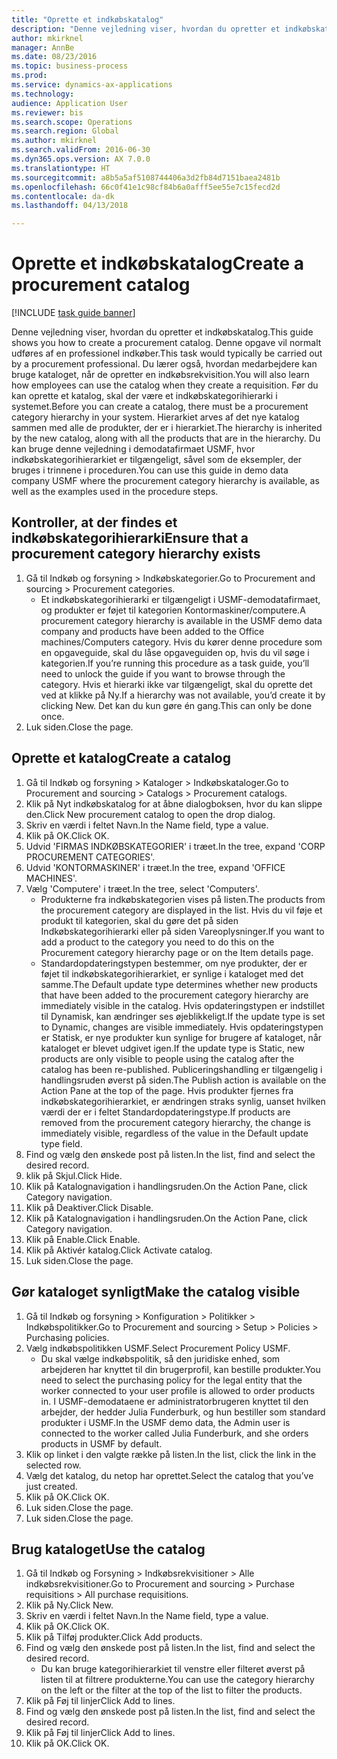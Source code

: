 ```yaml
--- 
title: "Oprette et indkøbskatalog"
description: "Denne vejledning viser, hvordan du opretter et indkøbskatalog."
author: mkirknel
manager: AnnBe
ms.date: 08/23/2016
ms.topic: business-process
ms.prod: 
ms.service: dynamics-ax-applications
ms.technology: 
audience: Application User
ms.reviewer: bis
ms.search.scope: Operations
ms.search.region: Global
ms.author: mkirknel
ms.search.validFrom: 2016-06-30
ms.dyn365.ops.version: AX 7.0.0
ms.translationtype: HT
ms.sourcegitcommit: a8b5a5af5108744406a3d2fb84d7151baea2481b
ms.openlocfilehash: 66c0f41e1c98cf84b6a0afff5ee55e7c15fecd2d
ms.contentlocale: da-dk
ms.lasthandoff: 04/13/2018

---
```

# <a name="create-a-procurement-catalog"></a><span data-ttu-id="e263f-103">Oprette et indkøbskatalog</span><span class="sxs-lookup"><span data-stu-id="e263f-103">Create a procurement catalog</span></span>

[!INCLUDE [task guide banner](../../includes/task-guide-banner.md)]

<span data-ttu-id="e263f-104">Denne vejledning viser, hvordan du opretter et indkøbskatalog.</span><span class="sxs-lookup"><span data-stu-id="e263f-104">This guide shows you how to create a procurement catalog.</span></span> <span data-ttu-id="e263f-105">Denne opgave vil normalt udføres af en professionel indkøber.</span><span class="sxs-lookup"><span data-stu-id="e263f-105">This task would typically be carried out by a procurement professional.</span></span> <span data-ttu-id="e263f-106">Du lærer også, hvordan medarbejdere kan bruge kataloget, når de opretter en indkøbsrekvisition.</span><span class="sxs-lookup"><span data-stu-id="e263f-106">You will also learn how employees can use the catalog when they create a requisition.</span></span> <span data-ttu-id="e263f-107">Før du kan oprette et katalog, skal der være et indkøbskategorihierarki i systemet.</span><span class="sxs-lookup"><span data-stu-id="e263f-107">Before you can create a catalog, there must be a procurement category hierarchy in your system.</span></span> <span data-ttu-id="e263f-108">Hierarkiet arves af det nye katalog sammen med alle de produkter, der er i hierarkiet.</span><span class="sxs-lookup"><span data-stu-id="e263f-108">The hierarchy is inherited by the new catalog, along with all the products that are in the hierarchy.</span></span> <span data-ttu-id="e263f-109">Du kan bruge denne vejledning i demodatafirmaet USMF, hvor indkøbskategorihierarkiet er tilgængeligt, såvel som de eksempler, der bruges i trinnene i proceduren.</span><span class="sxs-lookup"><span data-stu-id="e263f-109">You can use this guide in demo data company USMF where the procurement category hierarchy is available, as well as the examples used in the procedure steps.</span></span>


## <a name="ensure-that-a-procurement-category-hierarchy-exists"></a><span data-ttu-id="e263f-110">Kontroller, at der findes et indkøbskategorihierarki</span><span class="sxs-lookup"><span data-stu-id="e263f-110">Ensure that a procurement category hierarchy exists</span></span>
1. <span data-ttu-id="e263f-111">Gå til Indkøb og forsyning > Indkøbskategorier.</span><span class="sxs-lookup"><span data-stu-id="e263f-111">Go to Procurement and sourcing > Procurement categories.</span></span>
    * <span data-ttu-id="e263f-112">Et indkøbskategorihierarki er tilgængeligt i USMF-demodatafirmaet, og produkter er føjet til kategorien Kontormaskiner/computere.</span><span class="sxs-lookup"><span data-stu-id="e263f-112">A procurement category hierarchy is available in the USMF demo data company and products have been added to the Office machines/Computers category.</span></span> <span data-ttu-id="e263f-113">Hvis du kører denne procedure som en opgaveguide, skal du låse opgaveguiden op, hvis du vil søge i kategorien.</span><span class="sxs-lookup"><span data-stu-id="e263f-113">If you’re running this procedure as a task guide, you’ll need to unlock the guide if you want to browse through the category.</span></span> <span data-ttu-id="e263f-114">Hvis et hierarki ikke var tilgængeligt, skal du oprette det ved at klikke på Ny.</span><span class="sxs-lookup"><span data-stu-id="e263f-114">If a hierarchy was not available, you’d create it by clicking New.</span></span> <span data-ttu-id="e263f-115">Det kan du kun gøre én gang.</span><span class="sxs-lookup"><span data-stu-id="e263f-115">This can only be done once.</span></span>  
2. <span data-ttu-id="e263f-116">Luk siden.</span><span class="sxs-lookup"><span data-stu-id="e263f-116">Close the page.</span></span>

## <a name="create-a-catalog"></a><span data-ttu-id="e263f-117">Oprette et katalog</span><span class="sxs-lookup"><span data-stu-id="e263f-117">Create a catalog</span></span>
1. <span data-ttu-id="e263f-118">Gå til Indkøb og forsyning > Kataloger > Indkøbskataloger.</span><span class="sxs-lookup"><span data-stu-id="e263f-118">Go to Procurement and sourcing > Catalogs > Procurement catalogs.</span></span>
2. <span data-ttu-id="e263f-119">Klik på Nyt indkøbskatalog for at åbne dialogboksen, hvor du kan slippe den.</span><span class="sxs-lookup"><span data-stu-id="e263f-119">Click New procurement catalog to open the drop dialog.</span></span>
3. <span data-ttu-id="e263f-120">Skriv en værdi i feltet Navn.</span><span class="sxs-lookup"><span data-stu-id="e263f-120">In the Name field, type a value.</span></span>
4. <span data-ttu-id="e263f-121">Klik på OK.</span><span class="sxs-lookup"><span data-stu-id="e263f-121">Click OK.</span></span>
5. <span data-ttu-id="e263f-122">Udvid 'FIRMAS INDKØBSKATEGORIER' i træet.</span><span class="sxs-lookup"><span data-stu-id="e263f-122">In the tree, expand 'CORP PROCUREMENT CATEGORIES'.</span></span>
6. <span data-ttu-id="e263f-123">Udvid 'KONTORMASKINER' i træet.</span><span class="sxs-lookup"><span data-stu-id="e263f-123">In the tree, expand 'OFFICE MACHINES'.</span></span>
7. <span data-ttu-id="e263f-124">Vælg 'Computere' i træet.</span><span class="sxs-lookup"><span data-stu-id="e263f-124">In the tree, select 'Computers'.</span></span>
    * <span data-ttu-id="e263f-125">Produkterne fra indkøbskategorien vises på listen.</span><span class="sxs-lookup"><span data-stu-id="e263f-125">The products from the procurement category are displayed in the list.</span></span> <span data-ttu-id="e263f-126">Hvis du vil føje et produkt til kategorien, skal du gøre det på siden Indkøbskategorihierarki eller på siden Vareoplysninger.</span><span class="sxs-lookup"><span data-stu-id="e263f-126">If you want to add a product to the category you need to do this on the Procurement category hierarchy page or on the Item details page.</span></span>  
    * <span data-ttu-id="e263f-127">Standardopdateringstypen bestemmer, om nye produkter, der er føjet til indkøbskategorihierarkiet, er synlige i kataloget med det samme.</span><span class="sxs-lookup"><span data-stu-id="e263f-127">The Default update type determines whether new products that have been added to the procurement category hierarchy are immediately visible in the catalog.</span></span> <span data-ttu-id="e263f-128">Hvis opdateringstypen er indstillet til Dynamisk, kan ændringer ses øjeblikkeligt.</span><span class="sxs-lookup"><span data-stu-id="e263f-128">If the update type is set to Dynamic, changes are visible immediately.</span></span> <span data-ttu-id="e263f-129">Hvis opdateringstypen er Statisk, er nye produkter kun synlige for brugere af kataloget, når kataloget er blevet udgivet igen.</span><span class="sxs-lookup"><span data-stu-id="e263f-129">If the update type is Static, new products are only visible to people using the catalog after the catalog has been re-published.</span></span> <span data-ttu-id="e263f-130">Publiceringshandling er tilgængelig i handlingsruden øverst på siden.</span><span class="sxs-lookup"><span data-stu-id="e263f-130">The Publish action is available on the Action Pane at the top of the page.</span></span> <span data-ttu-id="e263f-131">Hvis produkter fjernes fra indkøbskategorihierarkiet, er ændringen straks synlig, uanset hvilken værdi der er i feltet Standardopdateringstype.</span><span class="sxs-lookup"><span data-stu-id="e263f-131">If products are removed from the procurement category hierarchy, the change is immediately visible, regardless of the value in the Default update type field.</span></span>  
8. <span data-ttu-id="e263f-132">Find og vælg den ønskede post på listen.</span><span class="sxs-lookup"><span data-stu-id="e263f-132">In the list, find and select the desired record.</span></span>
9. <span data-ttu-id="e263f-133">klik på Skjul.</span><span class="sxs-lookup"><span data-stu-id="e263f-133">Click Hide.</span></span>
10. <span data-ttu-id="e263f-134">Klik på Katalognavigation i handlingsruden.</span><span class="sxs-lookup"><span data-stu-id="e263f-134">On the Action Pane, click Category navigation.</span></span>
11. <span data-ttu-id="e263f-135">Klik på Deaktiver.</span><span class="sxs-lookup"><span data-stu-id="e263f-135">Click Disable.</span></span>
12. <span data-ttu-id="e263f-136">Klik på Katalognavigation i handlingsruden.</span><span class="sxs-lookup"><span data-stu-id="e263f-136">On the Action Pane, click Category navigation.</span></span>
13. <span data-ttu-id="e263f-137">Klik på Enable.</span><span class="sxs-lookup"><span data-stu-id="e263f-137">Click Enable.</span></span>
14. <span data-ttu-id="e263f-138">Klik på Aktivér katalog.</span><span class="sxs-lookup"><span data-stu-id="e263f-138">Click Activate catalog.</span></span>
15. <span data-ttu-id="e263f-139">Luk siden.</span><span class="sxs-lookup"><span data-stu-id="e263f-139">Close the page.</span></span>

## <a name="make-the-catalog-visible"></a><span data-ttu-id="e263f-140">Gør kataloget synligt</span><span class="sxs-lookup"><span data-stu-id="e263f-140">Make the catalog visible</span></span>
1. <span data-ttu-id="e263f-141">Gå til Indkøb og forsyning > Konfiguration > Politikker > Indkøbspolitikker.</span><span class="sxs-lookup"><span data-stu-id="e263f-141">Go to Procurement and sourcing > Setup > Policies > Purchasing policies.</span></span>
2. <span data-ttu-id="e263f-142">Vælg indkøbspolitikken USMF.</span><span class="sxs-lookup"><span data-stu-id="e263f-142">Select Procurement Policy USMF.</span></span>
    * <span data-ttu-id="e263f-143">Du skal vælge indkøbspolitik, så den juridiske enhed, som arbejderen har knyttet til din brugerprofil, kan bestille produkter.</span><span class="sxs-lookup"><span data-stu-id="e263f-143">You need to select the purchasing policy for the legal entity that the worker connected to your user profile is allowed to order products in.</span></span> <span data-ttu-id="e263f-144">I USMF-demodataene er administratorbrugeren knyttet til den arbejder, der hedder Julia Funderburk, og hun bestiller som standard produkter i USMF.</span><span class="sxs-lookup"><span data-stu-id="e263f-144">In the USMF demo data, the Admin user is connected to the worker called Julia Funderburk, and she orders products in USMF by default.</span></span>  
3. <span data-ttu-id="e263f-145">Klik op linket i den valgte række på listen.</span><span class="sxs-lookup"><span data-stu-id="e263f-145">In the list, click the link in the selected row.</span></span>
4. <span data-ttu-id="e263f-146">Vælg det katalog, du netop har oprettet.</span><span class="sxs-lookup"><span data-stu-id="e263f-146">Select the catalog that you’ve just created.</span></span>
5. <span data-ttu-id="e263f-147">Klik på OK.</span><span class="sxs-lookup"><span data-stu-id="e263f-147">Click OK.</span></span>
6. <span data-ttu-id="e263f-148">Luk siden.</span><span class="sxs-lookup"><span data-stu-id="e263f-148">Close the page.</span></span>
7. <span data-ttu-id="e263f-149">Luk siden.</span><span class="sxs-lookup"><span data-stu-id="e263f-149">Close the page.</span></span>

## <a name="use-the-catalog"></a><span data-ttu-id="e263f-150">Brug kataloget</span><span class="sxs-lookup"><span data-stu-id="e263f-150">Use the catalog</span></span>
1. <span data-ttu-id="e263f-151">Gå til Indkøb og Forsyning > Indkøbsrekvisitioner > Alle indkøbsrekvisitioner.</span><span class="sxs-lookup"><span data-stu-id="e263f-151">Go to Procurement and sourcing > Purchase requisitions > All purchase requisitions.</span></span>
2. <span data-ttu-id="e263f-152">Klik på Ny.</span><span class="sxs-lookup"><span data-stu-id="e263f-152">Click New.</span></span>
3. <span data-ttu-id="e263f-153">Skriv en værdi i feltet Navn.</span><span class="sxs-lookup"><span data-stu-id="e263f-153">In the Name field, type a value.</span></span>
4. <span data-ttu-id="e263f-154">Klik på OK.</span><span class="sxs-lookup"><span data-stu-id="e263f-154">Click OK.</span></span>
5. <span data-ttu-id="e263f-155">Klik på Tilføj produkter.</span><span class="sxs-lookup"><span data-stu-id="e263f-155">Click Add products.</span></span>
6. <span data-ttu-id="e263f-156">Find og vælg den ønskede post på listen.</span><span class="sxs-lookup"><span data-stu-id="e263f-156">In the list, find and select the desired record.</span></span>
    * <span data-ttu-id="e263f-157">Du kan bruge kategorihierarkiet til venstre eller filteret øverst på listen til at filtrere produkterne.</span><span class="sxs-lookup"><span data-stu-id="e263f-157">You can use the category hierarchy on the left or the filter at the top of the list to filter the products.</span></span>  
7. <span data-ttu-id="e263f-158">Klik på Føj til linjer</span><span class="sxs-lookup"><span data-stu-id="e263f-158">Click Add to lines.</span></span>
8. <span data-ttu-id="e263f-159">Find og vælg den ønskede post på listen.</span><span class="sxs-lookup"><span data-stu-id="e263f-159">In the list, find and select the desired record.</span></span>
9. <span data-ttu-id="e263f-160">Klik på Føj til linjer</span><span class="sxs-lookup"><span data-stu-id="e263f-160">Click Add to lines.</span></span>
10. <span data-ttu-id="e263f-161">Klik på OK.</span><span class="sxs-lookup"><span data-stu-id="e263f-161">Click OK.</span></span>


